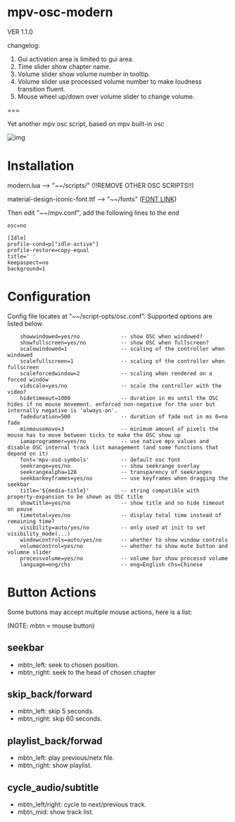# mpv-osc-modern

VER 1.1.0

changelog:
1. Gui activation area is limited to gui area.
2. Time slider show chapter name.
3. Volume slider show volume number in tooltip.
4. Volume slider use processed volume number to make loudness transition fluent.
5. Mouse wheel up/down over volume slider to change volume.

===

Yet another mpv osc script, based on mpv built-in osc

![img](https://github.com/maoiscat/mpv-osc-modern/blob/main/preview.png)

# Installation

modern.lua --> "\~\~/scripts/" (!!REMOVE OTHER OSC SCRIPTS!!)

material-design-iconic-font.ttf --> "\~\~/fonts" ([FONT LINK](https://zavoloklom.github.io/material-design-iconic-font/))

Then edit "\~\~/mpv.conf", add the following lines to the end

```
osc=no

[Idle]
profile-cond=p["idle-active"]
profile-restore=copy-equal
title=' '
keepaspect=no
background=1
```
# Configuration

Config file locates at "\~\~/script-opts/osc.conf". Supported options are listed below.

```
    showwindowed=yes/no             -- show OSC when windowed?
    showfullscreen=yes/no           -- show OSC when fullscreen?
    scalewindowed=1                 -- scaling of the controller when windowed
    scalefullscreen=1               -- scaling of the controller when fullscreen
    scaleforcedwindow=2             -- scaling when rendered on a forced window
    vidscale=yes/no                 -- scale the controller with the video?
    hidetimeout=1000                -- duration in ms until the OSC hides if no mouse movement. enforced non-negative for the user but internally negative is 'always-on'.
    fadeduration=500                -- duration of fade out in ms 0=no fade
    minmousemove=3                  -- minimum amount of pixels the mouse has to move between ticks to make the OSC show up
    iamaprogrammer=yes/no           -- use native mpv values and disable OSC internal track list management (and some functions that depend on it)
    font='mpv-osd-symbols'          -- default osc font
    seekrange=yes/no                -- show seekrange overlay
    seekrangealpha=128              -- transparency of seekranges
    seekbarkeyframes=yes/no         -- use keyframes when dragging the seekbar
    title='${media-title}'          -- string compatible with property-expansion to be shown as OSC title
    showtitle=yes/no                -- show title and no hide timeout on pause
    timetotal=yes/no                -- display total time instead of remaining time?
    visibility=auto/yes/no          -- only used at init to set visibility_mode(...)
    windowcontrols=auto/yes/no      -- whether to show window controls
    volumecontrol=yes/no            -- whether to show mute button and volumne slider
    processvolume=yes/no            -- volume bar show processd volume
    language=eng/chs                -- eng=English chs=Chinese
```

# Button Actions

Some buttons may accept multiple mouse actions, here is a list:

(NOTE: mbtn = mouse button)

## seekbar
* mbtn_left: seek to chosen position.
* mbtn_right: seek to the head of chosen chapter
## skip_back/forward
* mbtn_left: skip 5 seconds.
* mbtn_right: skip 60 seconds.
## playlist_back/forwad
* mbtn_left: play previous/netx file.
* mbtn_right: show playlist.
## cycle_audio/subtitle
* mbtn_left/right: cycle to next/previous track.
* mbtn_mid: show track list.
